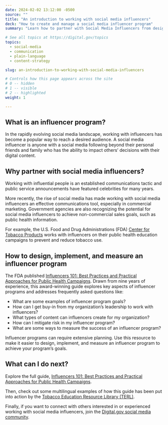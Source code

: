 ```yaml
---
date: 2024-02-02 13:12:00 -0500
source: ""
title: "An introduction to working with social media influencers"
deck: "How to create and manage a social media influencer program"
summary: "Learn how to partner with Social Media Influencers from design to implementations as well as how to measure an influencer program."

# See all topics at https://digital.gov/topics
topics:
  - social-media
  - communication
  - plain-language
  - content-strategy

slug: an-introduction-to-working-with-social-media-influencers

# Controls how this page appears across the site
# 0 -- hidden
# 1 -- visible
# 2 -- highlighted
weight: 1

---
```


## What is an influencer program?

In the rapidly evolving social media landscape, working with influencers has become a popular way to reach a desired audience. A social media influencer is anyone with a social media following beyond their personal friends and family who has the ability to impact others’ decisions with their digital content.

## Why partner with social media influencers?

Working with influential people is an established communications tactic and public service announcements have featured celebrities for many years.

More recently, the rise of social media has made working with social media influencers an effective communications tool, especially in commercial marketing. Government agencies are also recognizing the potential for social media influencers to achieve non-commercial sales goals, such as public health information.

For example, the U.S. Food and Drug Administrations (FDA) [Center for Tobacco Products](https://www.fda.gov/about-fda/fda-organization/center-tobacco-products) works with influencers on their public health education campaigns to prevent and reduce tobacco use.

## How to design, implement, and measure an influencer program

The FDA published [Influencers 101: Best Practices and Practical Approaches for Public Health Campaigns](https://digitalmedia.hhs.gov/tobacco/print_materials/CTP-237). Drawn from nine years of experience, this award-winning guide explores key aspects of influencer programs and addresses frequently asked questions like:

- What are some examples of influencer program goals?
- How can I get buy-in from my organization’s leadership to work with influencers?
- What types of content can influencers create for my organization?
- How can I mitigate risk in my influencer program?
- What are some ways to measure the success of an influencer program?

Influencer programs can require extensive planning. Use this resource to make it easier to design, implement, and measure an influencer program to achieve your program’s goals.

## What can I do next?

Explore the full guide, [Influencers 101: Best Practices and Practical Approaches for Public Health Campaigns](https://digitalmedia.hhs.gov/tobacco/print_materials/CTP-237).

Then, check out some multilingual examples of how this guide has been put into action by the [Tobacco Education Resource Library (TERL)](https://digitalmedia.hhs.gov/tobacco).

Finally, if you want to connect with others interested in or experienced working with social media influencers, join the [Digital.gov social media community](https://digital.gov/communities/social-media/).
